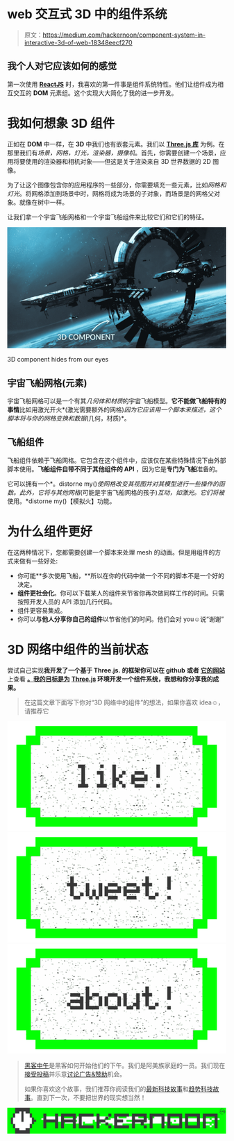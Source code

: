 # web 交互式 3D 中的组件系统

> 原文：<https://medium.com/hackernoon/component-system-in-interactive-3d-of-web-18348eecf270>

## 我个人对它应该如何的感觉

第一次使用 [**ReactJS**](https://facebook.github.io/react/) 时，我喜欢的第一件事是组件系统特性。他们让组件成为相互交互的 **DOM** 元素组。这个实现大大简化了我的进一步开发。

# 我如何想象 3D 组件

正如在 **DOM** 中一样，在 **3D** 中我们也有嵌套元素。我们以 [**Three.js 库**](https://threejs.org/) 为例。在那里我们有*场景，网格，灯光，渲染器，摄像机*。首先，你需要创建一个场景，应用将要使用的渲染器和相机对象——但这是关于渲染来自 3D 世界数据的 2D 图像。

为了让这个图像包含你的应用程序的一些部分，你需要填充一些元素，比如*网格和灯光*。将网格添加到场景中时，网格将成为场景的子对象，而场景是的网格父对象。就像在树中一样。

让我们拿一个宇宙飞船网格和一个宇宙飞船组件来比较它们和它们的特征。

![](img/f5f8ac9de2186bee7f43970385440eeb.png)

3D component hides from our eyes

## 宇宙飞船网格(元素)

宇宙飞船网格可以是一个有其*几何体和材质*的宇宙飞船模型。**它不能做飞船特有的事情**比如用激光开火*(激光需要额外的网格)*因为它应该用一个脚本来描述，这个脚本将与你的网格变换和数据*(几何，材质)*。

## 飞船组件

飞船组件依赖于飞船网格。它包含在这个组件中，应该仅在某些特殊情况下由外部脚本使用。**飞船组件自带不同于其他组件的 API** ，因为它是**专门为飞船**准备的。

它可以拥有一个*。distorne my()*使网格改变其视图并对其模型进行一些操作的函数。此外，它将与其他网格*(可能是宇宙飞船网格的孩子)*互动，如激光。它们将被*使用。*distorne my()【模拟火】功能。

# 为什么组件更好

在这两种情况下，您都需要创建一个脚本来处理 mesh 的动画。但是用组件的方式来做有一些好处:

*   你可能**多次使用飞船，**所以在你的代码中做一个不同的脚本不是一个好的决定。
*   **组件更社会化**。你可以下载某人的组件来节省你再次做同样工作的时间。只需按照开发人员的 API 添加几行代码。
*   组件更容易集成。
*   你可以**与他人分享你自己的组件**以节省他们的时间。他们会对 you☺说“谢谢”

# 3D 网络中组件的当前状态

尝试自己实现**我开发了一个基于 Three.js.** **的框架你可以在 github** **或者** [**它的网站**](https://whsjs.io) 上查看 [**。我的目标是为**](https://github.com/WhitestormJS/whitestorm.js) **[**Three.js**](http://threejs.org/) 环境开发一个组件系统，我想和你分享我的成果。**

> 在这篇文章下面写下你对“3D 网络中的组件”的想法，如果你喜欢 idea☺，请推荐它

[![](img/50ef4044ecd4e250b5d50f368b775d38.png)](http://bit.ly/HackernoonFB)[![](img/979d9a46439d5aebbdcdca574e21dc81.png)](https://goo.gl/k7XYbx)[![](img/2930ba6bd2c12218fdbbf7e02c8746ff.png)](https://goo.gl/4ofytp)

> [黑客中午](http://bit.ly/Hackernoon)是黑客如何开始他们的下午。我们是阿美族家庭的一员。我们现在[接受投稿](http://bit.ly/hackernoonsubmission)并乐意[讨论广告&赞助](mailto:partners@amipublications.com)机会。
> 
> 如果你喜欢这个故事，我们推荐你阅读我们的[最新科技故事](http://bit.ly/hackernoonlatestt)和[趋势科技故事](https://hackernoon.com/trending)。直到下一次，不要把世界的现实想当然！

[![](img/be0ca55ba73a573dce11effb2ee80d56.png)](https://goo.gl/Ahtev1)